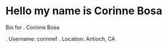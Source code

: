 
Hello my name is Corinne Bosa
=======
Bio for . Corinne Bosa


. Username: corinnef
. Location: Antioch, CA




